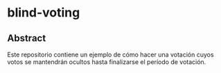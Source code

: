 # blind-voting

## Abstract

Este repositorio contiene un ejemplo de cómo hacer una votación cuyos votos se mantendrán ocultos hasta finalizarse el período de votación.
